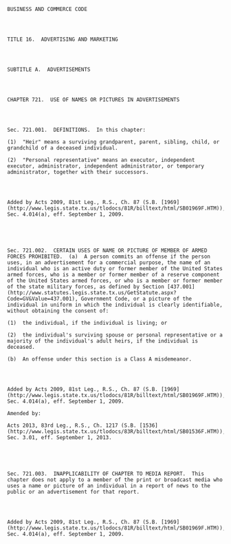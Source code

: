 ﻿
    
    
    	
    					
    
    
    BUSINESS AND COMMERCE CODE
    
      
    
    
    TITLE 16.  ADVERTISING AND MARKETING
    
      
    
    
    SUBTITLE A.  ADVERTISEMENTS
    
      
    
    
    CHAPTER 721.  USE OF NAMES OR PICTURES IN ADVERTISEMENTS
    
      
    
    
    Sec. 721.001.  DEFINITIONS.  In this chapter:
    
    (1)  "Heir" means a surviving grandparent, parent, sibling, child, or grandchild of a deceased individual.
    
    (2)  "Personal representative" means an executor, independent executor, administrator, independent administrator, or temporary administrator, together with their successors.
    
    
    
    
    Added by Acts 2009, 81st Leg., R.S., Ch. 87 (S.B. [1969](http://www.legis.state.tx.us/tlodocs/81R/billtext/html/SB01969F.HTM)), Sec. 4.014(a), eff. September 1, 2009.
    
    
    
    
    
    Sec. 721.002.  CERTAIN USES OF NAME OR PICTURE OF MEMBER OF ARMED FORCES PROHIBITED.  (a)  A person commits an offense if the person uses, in an advertisement for a commercial purpose, the name of an individual who is an active duty or former member of the United States armed forces, who is a member or former member of a reserve component of the United States armed forces, or who is a member or former member of the state military forces, as defined by Section [437.001](http://www.statutes.legis.state.tx.us/GetStatute.aspx?Code=GV&Value=437.001), Government Code, or a picture of the individual in uniform in which the individual is clearly identifiable, without obtaining the consent of:
    
    (1)  the individual, if the individual is living; or
    
    (2)  the individual's surviving spouse or personal representative or a majority of the individual's adult heirs, if the individual is deceased.
    
    (b)  An offense under this section is a Class A misdemeanor.
    
    
    
    
    Added by Acts 2009, 81st Leg., R.S., Ch. 87 (S.B. [1969](http://www.legis.state.tx.us/tlodocs/81R/billtext/html/SB01969F.HTM)), Sec. 4.014(a), eff. September 1, 2009.
    
    Amended by: 
    
    Acts 2013, 83rd Leg., R.S., Ch. 1217 (S.B. [1536](http://www.legis.state.tx.us/tlodocs/83R/billtext/html/SB01536F.HTM)), Sec. 3.01, eff. September 1, 2013.
    
    
    
    
    
    Sec. 721.003.  INAPPLICABILITY OF CHAPTER TO MEDIA REPORT.  This chapter does not apply to a member of the print or broadcast media who uses a name or picture of an individual in a report of news to the public or an advertisement for that report.
    
    
    
    
    Added by Acts 2009, 81st Leg., R.S., Ch. 87 (S.B. [1969](http://www.legis.state.tx.us/tlodocs/81R/billtext/html/SB01969F.HTM)), Sec. 4.014(a), eff. September 1, 2009.
    
    
    
    
    				
